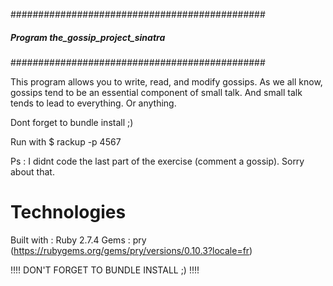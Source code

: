 ##############################################
##### Program the_gossip_project_sinatra #####
##############################################

This program allows you to write, read, and modify gossips.
As we all know, gossips tend to be an essential component
of small talk. And small talk tends to lead to everything.
Or anything.

Dont forget to bundle install ;)

Run with $ rackup -p 4567

Ps : I didnt code the last part of the exercise (comment a
gossip). Sorry about that.


# Technologies

Built with : Ruby 2.7.4
Gems : pry (https://rubygems.org/gems/pry/versions/0.10.3?locale=fr)


!!!! DON'T FORGET TO BUNDLE INSTALL ;) !!!!
